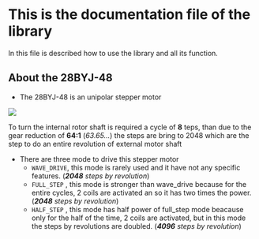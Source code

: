 # This is the documentation file of the library

In this file is described how to use the library and all its function.


## About the 28BYJ-48

* The 28BYJ-48 is an unipolar stepper motor

<img src="https://github.com/DavideRuzza/Stepper_28BY48_ULN2003/blob/master/images/28BYJ-48-coil_scheme.png">


To turn the internal rotor shaft is required a cycle of **8** teps, than due to the gear reduction of **64:1** (_63.65..._) the steps are bring to 2048 which are the step to do an entire revolution of external motor shaft

* There are three mode to drive this stepper motor
  * `WAVE_DRIVE`, this mode is rarely used and it have not any specific features. (_**2048** steps by revolution_)
  * `FULL_STEP` , this mode is stronger than wave_drive because for the entire cycles, 2 coils are activated an so it has two times the power. (_**2048** steps by revolution_)
  * `HALF_STEP` , this mode has half power of full_step mode beacause only for the half of the time, 2 coils are activated, but in this mode the steps by revolutions are doubled. (_**4096** steps by revolution_)

